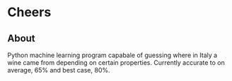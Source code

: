 # Cheers


## About
Python machine learning program capabale of guessing where in Italy a wine came from depending on certain properties. 
Currently accurate to on average, 65% and best case, 80%. 
<!--This is a machine learning program designed to make you sound fancier. -->

<!--Cheers uses a custom implementation of the Naive Bayes algorithm (no libraries except numpy) to guess which region of Italy a wine might have come from based on 13 properties. To read more about the properties, check out ```Assets/wine.txt```.-->
